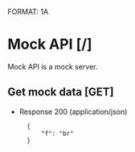 FORMAT: 1A

# Mock API [/]
Mock API is a mock server.

## Get mock data [GET]

+ Response 200 (application/json)

        {
            "f": "br"
        }